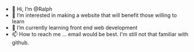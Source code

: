 - 👋 Hi, I’m @Ralph
- 👀 I’m interested in making a website that will benefit those willing to learn
- 🌱 I’m currently learning front end web development
- 📫 How to reach me ... email would be best. I'm still not that familiar with github.

<!---
RalphG1L/RalphG1L is a ✨ special ✨ repository because its `README.md` (this file) appears on your GitHub profile.
You can click the Preview link to take a look at your changes.
--->
